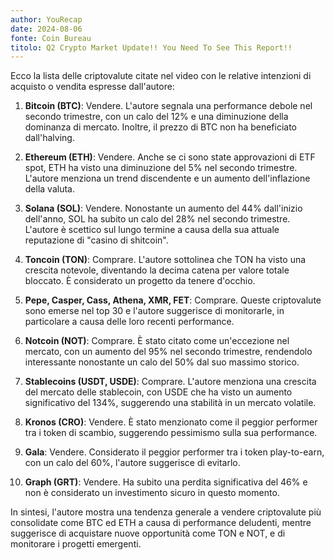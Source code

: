 ```yaml
---
author: YouRecap
date: 2024-08-06
fonte: Coin Bureau
titolo: Q2 Crypto Market Update!! You Need To See This Report!!
---
```


Ecco la lista delle criptovalute citate nel video con le relative intenzioni di acquisto o vendita espresse dall'autore:

1. **Bitcoin (BTC)**: Vendere. L'autore segnala una performance debole nel secondo trimestre, con un calo del 12% e una diminuzione della dominanza di mercato. Inoltre, il prezzo di BTC non ha beneficiato dall'halving.

2. **Ethereum (ETH)**: Vendere. Anche se ci sono state approvazioni di ETF spot, ETH ha visto una diminuzione del 5% nel secondo trimestre. L'autore menziona un trend discendente e un aumento dell'inflazione della valuta.

3. **Solana (SOL)**: Vendere. Nonostante un aumento del 44% dall'inizio dell'anno, SOL ha subito un calo del 28% nel secondo trimestre. L'autore è scettico sul lungo termine a causa della sua attuale reputazione di "casino di shitcoin".

4. **Toncoin (TON)**: Comprare. L'autore sottolinea che TON ha visto una crescita notevole, diventando la decima catena per valore totale bloccato. È considerato un progetto da tenere d'occhio.

5. **Pepe, Casper, Cass, Athena, XMR, FET**: Comprare. Queste criptovalute sono emerse nel top 30 e l'autore suggerisce di monitorarle, in particolare a causa delle loro recenti performance.

6. **Notcoin (NOT)**: Comprare. È stato citato come un'eccezione nel mercato, con un aumento del 95% nel secondo trimestre, rendendolo interessante nonostante un calo del 50% dal suo massimo storico.

7. **Stablecoins (USDT, USDE)**: Comprare. L'autore menziona una crescita del mercato delle stablecoin, con USDE che ha visto un aumento significativo del 134%, suggerendo una stabilità in un mercato volatile.

8. **Kronos (CRO)**: Vendere. È stato menzionato come il peggior performer tra i token di scambio, suggerendo pessimismo sulla sua performance.

9. **Gala**: Vendere. Considerato il peggior performer tra i token play-to-earn, con un calo del 60%, l'autore suggerisce di evitarlo.

10. **Graph (GRT)**: Vendere. Ha subito una perdita significativa del 46% e non è considerato un investimento sicuro in questo momento.

In sintesi, l'autore mostra una tendenza generale a vendere criptovalute più consolidate come BTC ed ETH a causa di performance deludenti, mentre suggerisce di acquistare nuove opportunità come TON e NOT, e di monitorare i progetti emergenti.
